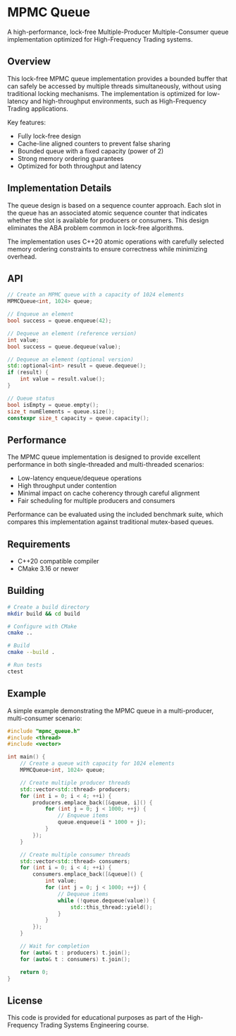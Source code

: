 # MPMC Queue

A high-performance, lock-free Multiple-Producer Multiple-Consumer queue implementation optimized for High-Frequency Trading systems.

## Overview

This lock-free MPMC queue implementation provides a bounded buffer that can safely be accessed by multiple threads simultaneously, without using traditional locking mechanisms. The implementation is optimized for low-latency and high-throughput environments, such as High-Frequency Trading applications.

Key features:
- Fully lock-free design
- Cache-line aligned counters to prevent false sharing
- Bounded queue with a fixed capacity (power of 2)
- Strong memory ordering guarantees
- Optimized for both throughput and latency

## Implementation Details

The queue design is based on a sequence counter approach. Each slot in the queue has an associated atomic sequence counter that indicates whether the slot is available for producers or consumers. This design eliminates the ABA problem common in lock-free algorithms.

The implementation uses C++20 atomic operations with carefully selected memory ordering constraints to ensure correctness while minimizing overhead.

## API

```cpp
// Create an MPMC queue with a capacity of 1024 elements
MPMCQueue<int, 1024> queue;

// Enqueue an element
bool success = queue.enqueue(42);

// Dequeue an element (reference version)
int value;
bool success = queue.dequeue(value);

// Dequeue an element (optional version)
std::optional<int> result = queue.dequeue();
if (result) {
    int value = result.value();
}

// Queue status
bool isEmpty = queue.empty();
size_t numElements = queue.size();
constexpr size_t capacity = queue.capacity();
```

## Performance

The MPMC queue implementation is designed to provide excellent performance in both single-threaded and multi-threaded scenarios:

- Low-latency enqueue/dequeue operations
- High throughput under contention
- Minimal impact on cache coherency through careful alignment
- Fair scheduling for multiple producers and consumers

Performance can be evaluated using the included benchmark suite, which compares this implementation against traditional mutex-based queues.

## Requirements

- C++20 compatible compiler
- CMake 3.16 or newer

## Building

```bash
# Create a build directory
mkdir build && cd build

# Configure with CMake
cmake ..

# Build
cmake --build .

# Run tests
ctest
```

## Example

A simple example demonstrating the MPMC queue in a multi-producer, multi-consumer scenario:

```cpp
#include "mpmc_queue.h"
#include <thread>
#include <vector>

int main() {
    // Create a queue with capacity for 1024 elements
    MPMCQueue<int, 1024> queue;

    // Create multiple producer threads
    std::vector<std::thread> producers;
    for (int i = 0; i < 4; ++i) {
        producers.emplace_back([&queue, i]() {
            for (int j = 0; j < 1000; ++j) {
                // Enqueue items
                queue.enqueue(i * 1000 + j);
            }
        });
    }

    // Create multiple consumer threads
    std::vector<std::thread> consumers;
    for (int i = 0; i < 4; ++i) {
        consumers.emplace_back([&queue]() {
            int value;
            for (int j = 0; j < 1000; ++j) {
                // Dequeue items
                while (!queue.dequeue(value)) {
                    std::this_thread::yield();
                }
            }
        });
    }

    // Wait for completion
    for (auto& t : producers) t.join();
    for (auto& t : consumers) t.join();

    return 0;
}
```

## License

This code is provided for educational purposes as part of the High-Frequency Trading Systems Engineering course.

